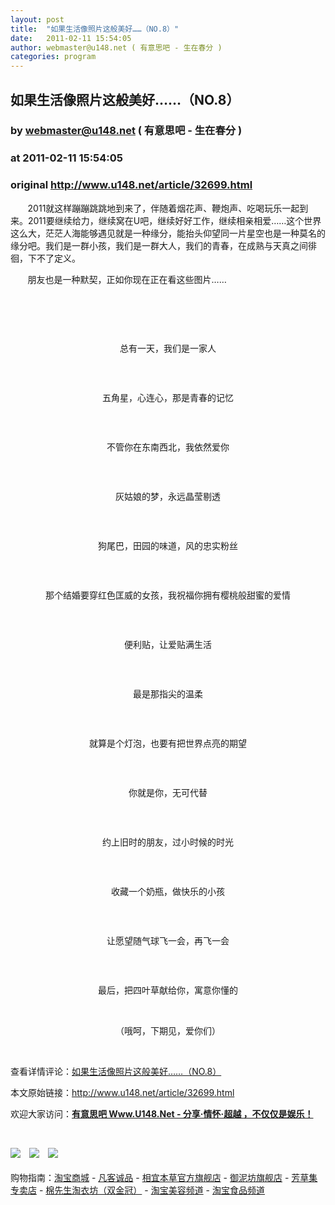 ```yaml
---
layout: post
title:  "如果生活像照片这般美好……（NO.8）"
date:   2011-02-11 15:54:05
author: webmaster@u148.net ( 有意思吧 - 生在春分 )
categories: program
---
```


## 如果生活像照片这般美好……（NO.8）
### by webmaster@u148.net ( 有意思吧 - 生在春分 )
### at 2011-02-11 15:54:05
### original <http://www.u148.net/article/32699.html>

<p align="left">       2011就这样蹦蹦跳跳地到来了，伴随着烟花声、鞭炮声、吃喝玩乐一起到来。2011要继续给力，继续窝在U吧，继续好好工作，继续相亲相爱……这个世界这么大，茫茫人海能够遇见就是一种缘分，能抬头仰望同一片星空也是一种莫名的缘分吧。我们是一群小孩，我们是一群大人，我们的青春，在成熟与天真之间徘徊，下不了定义。      </p>
<p align="left">       朋友也是一种默契，正如你现在正在看这些图片……</p>
<p align="left"> </p>
<p align="center">
<p align="center"> </p>
<p align="center"><img title="如果生活像照片这般美好……（NO.8）" alt="" src="http://file3.u148.net/2011/2/images/meihao8/8.jpg" border="0"></p>
<p align="center">总有一天，我们是一家人</p>
<p align="center"> </p>
<p align="center"><img title="如果生活像照片这般美好……（NO.8）" alt="" src="http://file3.u148.net/2011/2/images/meihao8/2.jpg" border="0"></p>
<p align="center">五角星，心连心，那是青春的记忆</p>
<p align="center"> </p>
<p align="center"><img title="如果生活像照片这般美好……（NO.8）" alt="" src="http://file3.u148.net/2011/2/images/meihao8/6.jpg" border="0"></p>
<p align="center">不管你在东南西北，我依然爱你</p>
<p align="center"> </p>
<p align="center"><img title="如果生活像照片这般美好……（NO.8）" alt="" src="http://file3.u148.net/2011/2/images/meihao8/4.jpg" border="0"></p>
<p align="center">灰姑娘的梦，永远晶莹剔透</p>
<p align="center"> </p>
<p align="center"><img title="如果生活像照片这般美好……（NO.8）" alt="" src="http://file3.u148.net/2011/2/images/meihao8/3.jpg" border="0"></p>
<p align="center">狗尾巴，田园的味道，风的忠实粉丝</p>
<p align="center"> </p>
<p align="center"><img title="如果生活像照片这般美好……（NO.8）" alt="" src="http://file3.u148.net/2011/2/images/meihao8/9.jpg" border="0"></p>
<p align="center">那个结婚要穿红色匡威的女孩，我祝福你拥有樱桃般甜蜜的爱情</p>
<p align="center"> </p>
<p align="center"><img title="如果生活像照片这般美好……（NO.8）" alt="" src="http://file3.u148.net/2011/2/images/meihao8/10.jpg" border="0"></p>
<p align="center">便利贴，让爱贴满生活</p>
<p align="center"> </p>
<p align="center"><img title="如果生活像照片这般美好……（NO.8）" alt="" src="http://file3.u148.net/2011/2/images/meihao8/12.jpg" border="0"></p>
<p align="center">最是那指尖的温柔</p>
<p align="center"> </p>
<p align="center"><img title="如果生活像照片这般美好……（NO.8）" alt="" src="http://file3.u148.net/2011/2/images/meihao8/14.jpg" border="0"></p>
<p align="center">就算是个灯泡，也要有把世界点亮的期望</p>
<p align="center"> </p>
<p align="center"><img title="如果生活像照片这般美好……（NO.8）" alt="" src="http://file3.u148.net/2011/2/images/meihao8/11.jpg" border="0"></p>
<p align="center">你就是你，无可代替</p>
<p align="center"> </p>
<p align="center"><img title="如果生活像照片这般美好……（NO.8）" alt="" src="http://file3.u148.net/2011/2/images/meihao8/1.jpg" border="0"></p>
<p align="center">约上旧时的朋友，过小时候的时光</p>
<p align="center"> </p>
<p align="center"><img title="如果生活像照片这般美好……（NO.8）" alt="" src="http://file3.u148.net/2011/2/images/meihao8/5.jpg" border="0"></p>
<p align="center">收藏一个奶瓶，做快乐的小孩</p>
<p align="center"> </p>
<p align="center"><img title="如果生活像照片这般美好……（NO.8）" alt="" src="http://file3.u148.net/2011/2/images/meihao8/7.jpg" border="0"></p>
<p align="center">让愿望随气球飞一会，再飞一会</p>
<p align="center"> </p>
<p align="center"><img title="如果生活像照片这般美好……（NO.8）" alt="" src="http://file3.u148.net/2011/2/images/meihao8/13.jpg" border="0"></p>
<p align="center">最后，把四叶草献给你，寓意你懂的</p>
<p align="center"> </p>
<p align="center">（哦呵，下期见，爱你们）</p><p> </p><p>查看详情评论：<a href="http://www.u148.net/article/32699.html">如果生活像照片这般美好……（NO.8）</a></p><p>本文原始链接：<a href="http://www.u148.net/article/32699.html">http://www.u148.net/article/32699.html</a></p><p>欢迎大家访问：<a href="http://www.u148.net"><strong>有意思吧 Www.U148.Net - 分享·情怀·超越 ，不仅仅是娱乐！</strong></a></p><p> </p><a href="http://www.vancl.com/Channel/lover/?source=u148_net"><img src="http://img.u148.net/activity/used/vancl_rss3.gif" border="0"></a>　<a href="http://s.click.taobao.com/t_8?e=7HZ5x%2BOzdslMRXvXtSOvt%2BklOLo%3D&amp;p=mm_15599093_0_0"><img src="http://img.u148.net/activity/used/handuyishe_rss3.gif" border="0"></a>　<a href="http://www.taobao.com/go/chn/tbk_channel/huangguan.php?pid=mm_15599093_0_0&amp;eventid=101858"><img src="http://img.u148.net/activity/used/taobao.gif" border="0"></a><div> </div><div>购物指南：<a href="http://s.click.taobao.com/t_9?p=mm_15599093_0_0&amp;l=http%3A%2F%2Fmall.taobao.com%2F&amp;eventid=101766">淘宝商城</a> - <a href="http://www.vancl.com/WebSource/WebSource.aspx?source=u148_net&amp;url=http://www.vancl.com/">凡客诚品</a> - <a href="http://s.click.taobao.com/a/qvVmnYhD5qI=-15599093">相宜本草官方旗舰店</a> - <a href="http://s.click.taobao.com/t_8?e=7HZ5x%2BOzffMzdZiOKjBnKea5jQ%3D%3D&amp;p=mm_15599093_0_0">御泥坊旗舰店</a> - <a href="http://s.click.taobao.com/t_8?e=7HZ5x%2BOzffMzeCXcGUBPcs8Bhg%3D%3D&amp;p=mm_15599093_0_0">芳草集专卖店</a> - <a href="http://s.click.taobao.com/a/qvMnXmsZsMA=-15599093">棉先生淘衣坊（双金冠）</a> - <a href="http://www.taobao.com/go/chn/tbk_channel/beauty.php?pid=mm_15599093_0_0&amp;eventid=101328">淘宝美容频道</a> - <a href="http://www.taobao.com/go/chn/tbk_channel/food.php?pid=mm_15599093_0_0&amp;eventid=101865">淘宝食品频道</a></div><p> </p></p>